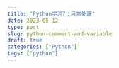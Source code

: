 ```yaml
---
title: "Python学习7：异常处理"
date: 2023-05-12
type: post
slug: python-comment-and-variable
draft: true
categories: ["Python"]
tags: ["python"]
---
```

